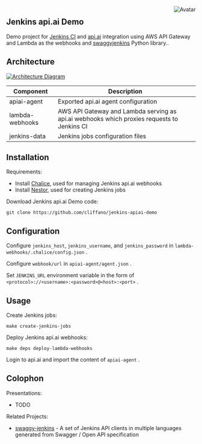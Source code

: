 <img align="right" src="https://raw.github.com/cliffano/jenkins-apiai-demo/master/avatar.jpg" alt="Avatar"/>

Jenkins api.ai Demo
-------------------

Demo project for [Jenkins CI](http://jenkins-ci.org) and [api.ai](http://api.ai) integration using AWS API Gateway and Lambda as the webhooks and [swaggyjenkins](https://pypi.python.org/pypi/swaggyjenkins) Python library..

Architecture
------------

[![Architecture Diagram](https://raw.github.com/cliffano/jenkins-apiai-demo/master/architecture.jpg)](https://raw.github.com/cliffano/jenkins-apiai-demo/master/architecture.jpg)

| Component       | Description                                                                                |
|-----------------|--------------------------------------------------------------------------------------------|
| apiai-agent     | Exported api.ai agent configuration                                                        |
| lambda-webhooks | AWS API Gateway and Lambda serving as api.ai webhooks which proxies requests to Jenkins CI |
| jenkins-data    | Jenkins jobs configuration files                                                           |

Installation
------------

Requirements:

* Install [Chalice](https://github.com/awslabs/chalice), used for managing Jenkins api.ai webhooks
* Install [Nestor](https://github.com/cliffano/nestor), used for creating Jenkins jobs

Download Jenkins api.ai Demo code:

    git clone https://github.com/cliffano/jenkins-apiai-demo

Configuration
-------------

Configure `jenkins_host`, `jenkins_username`, and `jenkins_password` in `lambda-webhooks/.chalice/config.json` .

Configure `webhook/url` in `apiai-agent/agent.json` .

Set `JENKINS_URL` environment variable in the form of `<protocol>://<username>:<password>@<host>:<port>` .

Usage
-----

Create Jenkins jobs:

    make create-jenkins-jobs

Deploy Jenkins api.ai webhooks:

    make deps deploy-lambda-webhooks

Login to api.ai and import the content of `apiai-agent` .


Colophon
--------

Presentations:

* TODO

Related Projects:

* [swaggy-jenkins](http://github.com/cliffano/swaggy-jenkins) - A set of Jenkins API clients in multiple languages generated from Swagger / Open API specification
